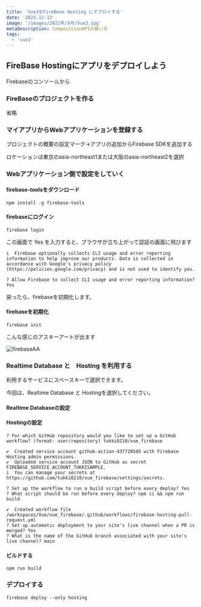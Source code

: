 ```yaml
---
title: 'Vue3をFireBase Hosting にデプロイする'
date: '2021-12-13'
image: '/images/2021年/9月/Vue3.jpg'
metaDescription: CompositionAPIの使い方
tags:
  - 'vue3'
---
```


## FireBase Hostingにアプリをデプロイしよう

Firebaseのコンソールから

### FireBaseのプロジェクトを作る

省略

### マイアプリからWebアプリケーションを登録する

プロジェクトの概要の設定マーク→アプリの追加からFirebase SDKを追加する

ロケーションは東京の<bold>asia-northeast1</bold>または大阪の<bold>asia-northeast2</bold>を選択


### Webアプリケーション側で設定をしていく

#### firebase-toolsをダウンロード
```terminal
npm install -g firebase-tools
```

#### firebaseにログイン
```terminal
firebase login
```

この画面で Yes を入力すると、ブラウザが立ち上がって認証の画面に飛びます
```
i  Firebase optionally collects CLI usage and error reporting information to help improve our products. Data is collected in accordance with Google's privacy policy (https://policies.google.com/privacy) and is not used to identify you.

? Allow Firebase to collect CLI usage and error reporting information? Yes
```
戻ったら、firebaseを初期化します。

#### firebaseを初期化
```terminal
firebase init
```

こんな感じのアスキーアートが出ます

![firebaseAA](/images/2021年/12月/firebase.png)


### Realtime Database と　Hosting を利用する

利用するサービスに<bold>スペースキーで選択</bold>できます。

今回は、<red><bold>Realtime Database</bold></red> と <red><bold>Hosting</bold></red>を選択してください。

#### Realtime Databaseの設定


#### Hostingの設定

```
? For which GitHub repository would you like to set up a GitHub workflow? (format: user/repository) tukki0210/vue_firebase

✔  Created service account github-action-437728545 with Firebase Hosting admin permissions.
✔  Uploaded service account JSON to GitHub as secret FIREBASE_SERVICE_ACCOUNT_TUKKISAMPLE.
i  You can manage your secrets at https://github.com/tukki0210/vue_firebase/settings/secrets.

? Set up the workflow to run a build script before every deploy? Yes
? What script should be run before every deploy? npm ci && npm run build

✔  Created workflow file /workspaces/Vue/vue_firebase/.github/workflows/firebase-hosting-pull-request.yml
? Set up automatic deployment to your site's live channel when a PR is merged? Yes
? What is the name of the GitHub branch associated with your site's live channel? main
```

#### ビルドする
```terminal
npm run build
```

### デプロイする
```terminal
firebase deploy --only hosting
```
